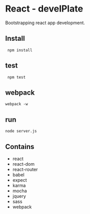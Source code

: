 <!--
@Author: Andreee "DevelDoe" Ray <andreeray>
@Date:   2017-02-20T13:54:23+01:00
@Email:  me@andreeray.se
@Filename: readme.md
@Last modified by:   andreeray
@Last modified time: 2017-03-03T22:28:45+01:00
-->



# React - develPlate

Bootstrapping react app development. 

## Install

```
 npm install
```

## test

```
 npm test
```

## webpack

```
webpack -w
```

## run

```
node server.js
```


## Contains

* react
* react-dom
* react-router
* babel
* expect
* karma
* mocha
* jquery
* sass
* webpack
